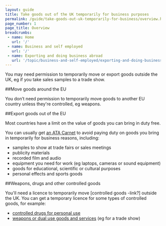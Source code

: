 ```yaml
---
layout: guide
title: Take goods out of the UK temporarily for business purposes
permalink: /guide/take-goods-out-uk-temporarily-for-business/overview.html
page_number: 1
page_title: Overview
breadcrumbs:
 - name: Home
   url: '/'
 - name: Business and self employed
   url: '/'
 - name: Exporting and doing business abroad
   url: '/topic/business-and-self-employed/exporting-and-doing-business-abroad.html'   
---
```


You may need permission to temporarily move or export goods outside the UK, eg if you take sales samples to a trade show.

##Move goods around the EU 

You don’t need permission to temporarily move goods to another EU country unless they're controlled, eg weapons.

##Export goods out of the EU 

Most countries have a limit on the value of goods you can bring in duty free.

You can usually get [an ATA Carnet](/guide/take-goods-out-uk-temporarily-for-business/get-an-ata.html) to avoid paying duty on goods you bring in temporarily for business reasons, including:

- samples to show at trade fairs or sales meetings
- publicity materials
- recorded film and audio
- equipment you need for work (eg laptops, cameras or sound equipment)
- goods for educational, scientific or cultural purposes
- personal effects and sports goods

##Weapons, drugs and other controlled goods

You'll need a licence to temporarily move [controlled goods -link?] outside the UK. You can get a temporary licence for some types of controlled goods, for example:

- [controlled drugs for personal use](/travelling-controlled-drugs) 
- [weapons or dual use goods and services](/guidance/get-a-licence-to-export-arms-military-or-dual-use-goods-and-services.html) (eg for a trade show)

